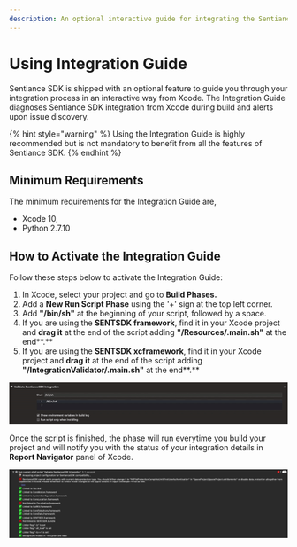 ```yaml
---
description: An optional interactive guide for integrating the Sentiance SDK
---
```


# Using Integration Guide

Sentiance SDK is shipped with an optional feature to guide you through your integration process in an interactive way from Xcode. The Integration Guide diagnoses Sentiance SDK integration from Xcode during build and alerts upon issue discovery.

{% hint style="warning" %}
&#x20;Using the Integration Guide is highly recommended but is not mandatory to benefit from all the features of Sentiance SDK.
{% endhint %}

## Minimum Requirements

The minimum requirements for the Integration Guide are,

* Xcode 10,
* Python 2.7.10

## How to Activate the Integration Guide

Follow these steps below to activate the Integration Guide:

1. In Xcode, select your project and go to **Build Phases.**
2. Add a **New Run Script Phase** using the '+' sign at the top left corner.
3. Add **"/bin/sh"** at the beginning of your script, followed by a space.
4. If you are using the **SENTSDK framework**, find it in your Xcode project and **drag it** at the end of the script adding **"/Resources/.main.sh"** at the end**.**
5. If you are using the **SENTSDK xcframework**, find it in your Xcode project and **drag it** at the end of the script adding **"/IntegrationValidator/.main.sh"** at the end**.**

![](../../../../.gitbook/assets/ezgif.com-crop-4.gif)



Once the script is finished, the phase will run everytime you build your project and will notify you with the status of your integration details in **Report Navigator** panel of Xcode.

![Make sure all validation steps are shown with checkmark.](<../../../../.gitbook/assets/Screen Shot 2019-07-29 at 2.23.30 PM.png>)



